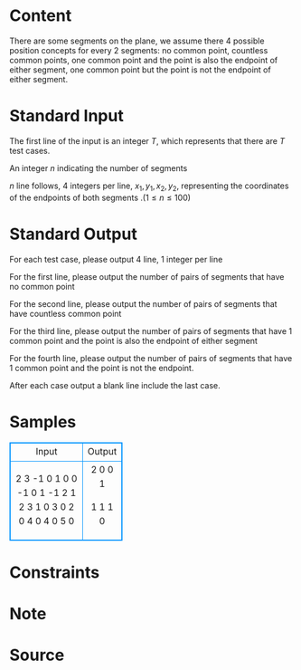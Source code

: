 
# Content

There are some segments on the plane, we assume there $4$ possible position concepts for every $2$ segments: no common point, countless common points, one common point and the point is also the endpoint of either segment, one common point but the point is not the endpoint of either segment.

# Standard Input

The first line of the input is an integer $T$, which represents that there are $T$ test cases.

An integer $n$ indicating the number of segments

$n$ line follows, $4$ integers per line, $x_1, y_1, x_2, y_2$, representing the coordinates of the endpoints of both segments .$(1 \leq n \leq 100)$

# Standard Output

For each test case, please output $4$ line, $1$ integer per line

For the first line, please output the number of pairs of segments that have no common point

For the second line, please output the number of pairs of segments that have countless common point

For the third line, please output the number of pairs of segments that have $1$ common point and the point is also the endpoint of either segment

For the fourth line, please output the number of pairs of segments that have $1$ common point and the point is not the endpoint.

After each case output a blank line include the last case.

# Samples

<style>
        table,table tr th, table tr td { border:1px solid #0094ff; }
        table { width: 200px; min-height: 25px; line-height: 25px; text-align: center; border-collapse: collapse;}   
    </style>
<table>
	<tr>
		<td>Input</td>
		<td>Output</td>
	</tr>
<tr><td>2
3
-1 0 1 0
0 -1 0 1
-1 2 1 2
3
1 0 3 0
2 0 4 0
4 0 5 0</td><td>2
0
0
1

1
1
1
0</td></tr></table>


# Constraints



# Note



# Source


